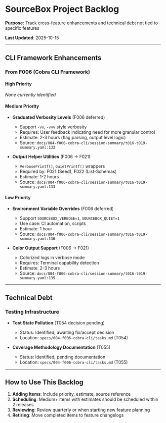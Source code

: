# SourceBox Project Backlog

**Purpose**: Track cross-feature enhancements and technical debt not tied to specific features

**Last Updated**: 2025-10-15

---

## CLI Framework Enhancements

### From F006 (Cobra CLI Framework)

#### High Priority
_None currently identified_

#### Medium Priority
- **Graduated Verbosity Levels** (F006 deferred)
  - Support `-vv`, `-vvv` style verbosity
  - Requires: User feedback indicating need for more granular control
  - Estimate: 2-3 hours (flag parsing, output level logic)
  - Source: `docs/004-f006-cobra-cli/session-summary/t016-t019-summary.yaml:132`

- **Output Helper Utilities** (F006 → F021)
  - `VerbosePrintf()`, `QuietPrintf()` wrappers
  - Required by: F021 (Seed), F022 (List-Schemas)
  - Estimate: 1-2 hours
  - Source: `docs/004-f006-cobra-cli/session-summary/t016-t019-summary.yaml:133`

#### Low Priority
- **Environment Variable Overrides** (F006 deferred)
  - Support `SOURCEBOX_VERBOSE=1`, `SOURCEBOX_QUIET=1`
  - Use case: CI automation, scripts
  - Estimate: 1 hour
  - Source: `docs/004-f006-cobra-cli/session-summary/t016-t019-summary.yaml:136`

- **Color Output Support** (F006 → F021)
  - Colorized logs in verbose mode
  - Requires: Terminal capability detection
  - Estimate: 2-3 hours
  - Source: `docs/004-f006-cobra-cli/session-summary/t016-t019-summary.yaml:135`

---

## Technical Debt

### Testing Infrastructure
- **Test State Pollution** (T054 decision pending)
  - Status: Identified, awaiting fix/accept decision
  - Location: `specs/004-f006-cobra-cli/tasks.md` (T054)

- **Coverage Methodology Documentation** (T055)
  - Status: Identified, pending documentation
  - Location: `specs/004-f006-cobra-cli/tasks.md` (T055)

---

## How to Use This Backlog

1. **Adding Items**: Include priority, estimate, source reference
2. **Scheduling**: Medium+ items with estimates should be scheduled within 2 releases
3. **Reviewing**: Review quarterly or when starting new feature planning
4. **Retiring**: Move completed items to feature changelogs
